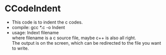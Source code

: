 # CCodeIndent
* This code is to indent the c codes.  
* compile: gcc *.c -o Indent  
* usage: Indext filename  
  where filename is a c source file, maybe c++ is also all right.  
  The output is on the screen, which can be redirected to the file you want to write.  
